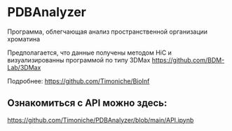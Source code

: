 # PDBAnalyzer
Программа, облегчающая анализ пространственной организации
хроматина

Предполагается, что данные получены методом HiC
и визуализированны программой по типу 
3DMax https://github.com/BDM-Lab/3DMax

Подробнее:
https://github.com/Timoniche/BioInf

## **Ознакомиться с API можно здесь:**

https://github.com/Timoniche/PDBAnalyzer/blob/main/API.ipynb


